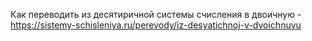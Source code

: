 Как переводить из десятиричной системы счисления в двоичную - https://sistemy-schisleniya.ru/perevody/iz-desyatichnoj-v-dvoichnuyu